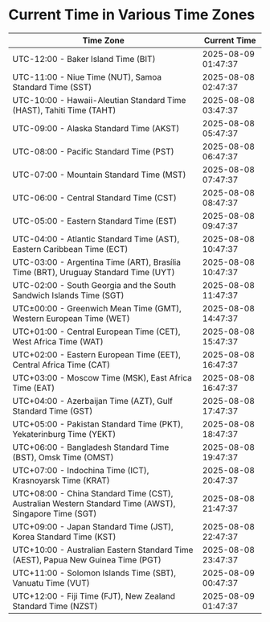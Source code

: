 # Current Time in Various Time Zones

| Time Zone | Current Time |
|-----------|--------------|
| UTC-12:00 - Baker Island Time (BIT) | 2025-08-09 01:47:37 |
| UTC-11:00 - Niue Time (NUT), Samoa Standard Time (SST) | 2025-08-08 02:47:37 |
| UTC-10:00 - Hawaii-Aleutian Standard Time (HAST), Tahiti Time (TAHT) | 2025-08-08 03:47:37 |
| UTC-09:00 - Alaska Standard Time (AKST) | 2025-08-08 05:47:37 |
| UTC-08:00 - Pacific Standard Time (PST) | 2025-08-08 06:47:37 |
| UTC-07:00 - Mountain Standard Time (MST) | 2025-08-08 07:47:37 |
| UTC-06:00 - Central Standard Time (CST) | 2025-08-08 08:47:37 |
| UTC-05:00 - Eastern Standard Time (EST) | 2025-08-08 09:47:37 |
| UTC-04:00 - Atlantic Standard Time (AST), Eastern Caribbean Time (ECT) | 2025-08-08 10:47:37 |
| UTC-03:00 - Argentina Time (ART), Brasília Time (BRT), Uruguay Standard Time (UYT) | 2025-08-08 10:47:37 |
| UTC-02:00 - South Georgia and the South Sandwich Islands Time (SGT) | 2025-08-08 11:47:37 |
| UTC±00:00 - Greenwich Mean Time (GMT), Western European Time (WET) | 2025-08-08 14:47:37 |
| UTC+01:00 - Central European Time (CET), West Africa Time (WAT) | 2025-08-08 15:47:37 |
| UTC+02:00 - Eastern European Time (EET), Central Africa Time (CAT) | 2025-08-08 16:47:37 |
| UTC+03:00 - Moscow Time (MSK), East Africa Time (EAT) | 2025-08-08 16:47:37 |
| UTC+04:00 - Azerbaijan Time (AZT), Gulf Standard Time (GST) | 2025-08-08 17:47:37 |
| UTC+05:00 - Pakistan Standard Time (PKT), Yekaterinburg Time (YEKT) | 2025-08-08 18:47:37 |
| UTC+06:00 - Bangladesh Standard Time (BST), Omsk Time (OMST) | 2025-08-08 19:47:37 |
| UTC+07:00 - Indochina Time (ICT), Krasnoyarsk Time (KRAT) | 2025-08-08 20:47:37 |
| UTC+08:00 - China Standard Time (CST), Australian Western Standard Time (AWST), Singapore Time (SGT) | 2025-08-08 21:47:37 |
| UTC+09:00 - Japan Standard Time (JST), Korea Standard Time (KST) | 2025-08-08 22:47:37 |
| UTC+10:00 - Australian Eastern Standard Time (AEST), Papua New Guinea Time (PGT) | 2025-08-08 23:47:37 |
| UTC+11:00 - Solomon Islands Time (SBT), Vanuatu Time (VUT) | 2025-08-09 00:47:37 |
| UTC+12:00 - Fiji Time (FJT), New Zealand Standard Time (NZST) | 2025-08-09 01:47:37 |
